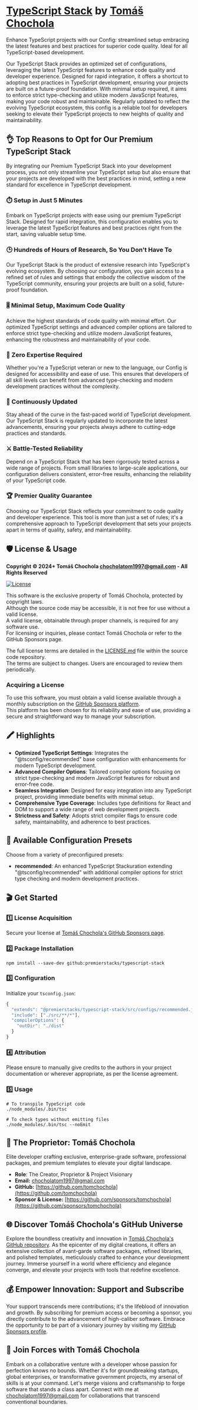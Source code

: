 # [TypeScript Stack](https://github.com/premierstacks/typescript-stack) by [Tomáš Chochola](https://github.com/tomchochola)

Enhance TypeScript projects with our Config: streamlined setup embracing the latest features and best practices for superior code quality. Ideal for all TypeScript-based development.

Our TypeScript Stack provides an optimized set of configurations, leveraging the latest TypeScript features to enhance code quality and developer experience. Designed for rapid integration, it offers a shortcut to adopting best practices in TypeScript development, ensuring your projects are built on a future-proof foundation. With minimal setup required, it aims to enforce strict type-checking and utilize modern JavaScript features, making your code robust and maintainable. Regularly updated to reflect the evolving TypeScript ecosystem, this config is a reliable tool for developers seeking to elevate their TypeScript projects to new heights of quality and maintainability.

## 👌 Top Reasons to Opt for Our Premium TypeScript Stack

By integrating our Premium TypeScript Stack into your development process, you not only streamline your TypeScript setup but also ensure that your projects are developed with the best practices in mind, setting a new standard for excellence in TypeScript development.

### ⏱️ Setup in Just 5 Minutes

Embark on TypeScript projects with ease using our premium TypeScript Stack. Designed for rapid integration, this configuration enables you to leverage the latest TypeScript features and best practices right from the start, saving valuable setup time.

### 🕒 Hundreds of Hours of Research, So You Don't Have To

Our TypeScript Stack is the product of extensive research into TypeScript's evolving ecosystem. By choosing our configuration, you gain access to a refined set of rules and settings that embody the collective wisdom of the TypeScript community, ensuring your projects are built on a solid, future-proof foundation.

### 🎚️ Minimal Setup, Maximum Code Quality

Achieve the highest standards of code quality with minimal effort. Our optimized TypeScript settings and advanced compiler options are tailored to enforce strict type-checking and utilize modern JavaScript features, enhancing the robustness and maintainability of your code.

### 📘 Zero Expertise Required

Whether you're a TypeScript veteran or new to the language, our Config is designed for accessibility and ease of use. This ensures that developers of all skill levels can benefit from advanced type-checking and modern development practices without the complexity.

### 🔄 Continuously Updated

Stay ahead of the curve in the fast-paced world of TypeScript development. Our TypeScript Stack is regularly updated to incorporate the latest advancements, ensuring your projects always adhere to cutting-edge practices and standards.

### ⚔️ Battle-Tested Reliability

Depend on a TypeScript Stack that has been rigorously tested across a wide range of projects. From small libraries to large-scale applications, our configuration delivers consistent, error-free results, enhancing the reliability of your TypeScript code.

### 🏆 Premier Quality Guarantee

Choosing our TypeScript Stack reflects your commitment to code quality and developer experience. This tool is more than just a set of rules; it's a comprehensive approach to TypeScript development that sets your projects apart in terms of quality, safety, and maintainability.

## 🛡️ License & Usage

**Copyright © 2024+ Tomáš Chochola <chocholatom1997@gmail.com> - All Rights Reserved**

[![License](https://img.shields.io/badge/License-©_Proprietary-blue.svg)](LICENSE.md)

This software is the exclusive property of Tomáš Chochola, protected by copyright laws.<br />
Although the source code may be accessible, it is not free for use without a valid license.<br />
A valid license, obtainable through proper channels, is required for any software use.<br />
For licensing or inquiries, please contact Tomáš Chochola or refer to the GitHub Sponsors page.

The full license terms are detailed in the [LICENSE.md](LICENSE.md) file within the source code repository.<br />
The terms are subject to changes. Users are encouraged to review them periodically.

### Acquiring a License

To use this software, you must obtain a valid license available through a monthly subscription on the [GitHub Sponsors platform](https://github.com/sponsors/tomchochola).<br />
This platform has been chosen for its reliability and ease of use, providing a secure and straightforward way to manage your subscription.

## 🖍️ Highlights

- **Optimized TypeScript Settings**: Integrates the "@tsconfig/recommended" base configuration with enhancements for modern TypeScript development.
- **Advanced Compiler Options**: Tailored compiler options focusing on strict type-checking and modern JavaScript features for robust and error-free code.
- **Seamless Integration**: Designed for easy integration into any TypeScript project, providing immediate benefits with minimal setup.
- **Comprehensive Type Coverage**: Includes type definitions for React and DOM to support a wide range of web development projects.
- **Strictness and Safety**: Adopts strict compiler flags to ensure code safety, maintainability, and adherence to best practices.

## 🎨 Available Configuration Presets

Choose from a variety of preconfigured presets:

- **recommended**: An enhanced TypeScript Stackuration extending "@tsconfig/recommended" with additional compiler options for strict type checking and modern development practices.

## 🎬 Get Started

### 1️⃣ License Acquisition

Secure your license at [Tomáš Chochola's GitHub Sponsors page](https://github.com/sponsors/tomchochola).

### 2️⃣ Package Installation

```shell
npm install --save-dev github:premierstacks/typescript-stack
```

### 3️⃣ Configuration

Initialize your `tsconfig.json`:

```js
{
  "extends": "@premierstacks/typescript-stack/src/configs/recommended.json",
  "include": ["./src/**/*"],
  "compilerOptions": {
    "outDir": "./dist"
  }
}
```

### 4️⃣ Attribution

Please ensure to manually give credits to the authors in your project documentation or wherever appropriate, as per the license agreement.

### 5️⃣ Usage

```shell
# To transpile TypeScript code
./node_modules/.bin/tsc

# To check types without emitting files
./node_modules/.bin/tsc --noEmit
```

## 🤵 The Proprietor: Tomáš Chochola

Elite developer crafting exclusive, enterprise-grade software, professional packages, and premium templates to elevate your digital landscape.

- **Role**: The Creator, Proprietor & Project Visionary
- **Email:** <chocholatom1997@gmail.com>
- **GitHub:** [https://github.com/tomchochola](https://github.com/tomchochola)
- **Sponsor & License:** [https://github.com/sponsors/tomchochola](https://github.com/sponsors/tomchochola)

## 🌐 Discover Tomáš Chochola's GitHub Universe

Explore the boundless creativity and innovation in [Tomáš Chochola's GitHub repository](https://github.com/tomchochola). As the epicenter of my digital creations, it offers an extensive collection of avant-garde software packages, refined libraries, and polished templates, meticulously crafted to enhance your development journey. Immerse yourself in a world where efficiency and elegance converge, and elevate your projects with tools that redefine excellence.

## 💰 Empower Innovation: Support and Subscribe

Your support transcends mere contributions; it's the lifeblood of innovation and growth. By subscribing for premium access or becoming a sponsor, you directly contribute to the advancement of high-caliber software. Embrace the opportunity to be part of a visionary journey by visiting my [GitHub Sponsors profile](https://github.com/sponsors/tomchochola).

## 🤝 Join Forces with Tomáš Chochola

Embark on a collaborative venture with a developer whose passion for perfection knows no bounds. Whether it's for groundbreaking startups, global enterprises, or transformative government projects, my arsenal of skills is at your command. Let's merge visions and craftsmanship to forge software that stands a class apart. Connect with me at [chocholatom1997@gmail.com](mailto:chocholatom1997@gmail.com) for collaborations that transcend conventional boundaries.
